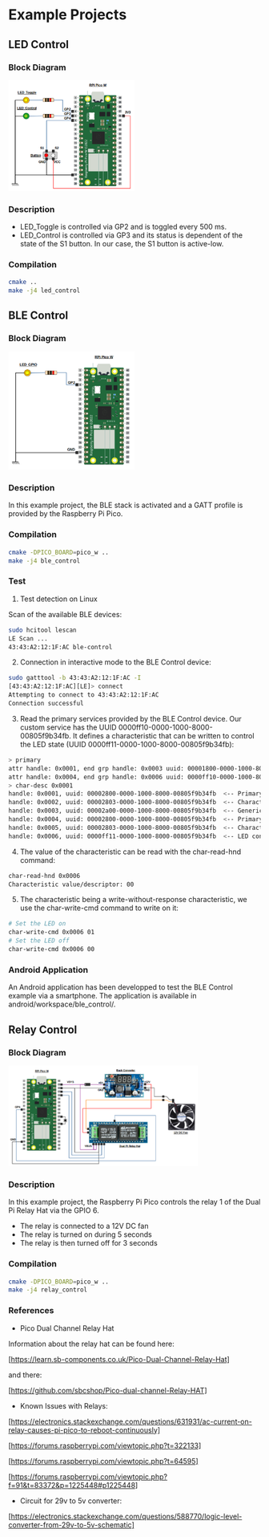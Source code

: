 # Example Projects

## LED Control

### Block Diagram

<img src="../images/example_projects/led_control_diagram.png" alt="LED Control Diagram" width="50%" height="10%" title="LED Control Diagram">

### Description

- LED_Toggle is controlled via GP2 and is toggled every 500 ms.
- LED_Control is controlled via GP3 and its status is dependent of the state of the S1 button. In our case, the S1 button is active-low.

### Compilation

```bash
cmake ..
make -j4 led_control
```

## BLE Control

### Block Diagram

<img src="../images/example_projects/ble_control_diagram.png" alt="BLE Control Diagram" width="50%" height="10%" title="BLE Control Diagram">

### Description

In this example project, the BLE stack is activated and a GATT profile is provided by the Raspberry Pi Pico.

### Compilation

```bash
cmake -DPICO_BOARD=pico_w ..
make -j4 ble_control
```

### Test

1. Test detection on Linux

Scan of the available BLE devices:
```bash
sudo hcitool lescan
LE Scan ...
43:43:A2:12:1F:AC ble-control
```

2. Connection in interactive mode to the BLE Control device:
```bash
sudo gatttool -b 43:43:A2:12:1F:AC -I
[43:43:A2:12:1F:AC][LE]> connect
Attempting to connect to 43:43:A2:12:1F:AC
Connection successful
```

3. Read the primary services provided by the BLE Control device. Our custom service has the UUID 0000ff10-0000-1000-8000-00805f9b34fb. It defines a characteristic that can be written to control the LED state (UUID 0000ff11-0000-1000-8000-00805f9b34fb):
```bash
> primary
attr handle: 0x0001, end grp handle: 0x0003 uuid: 00001800-0000-1000-8000-00805f9b34fb  <-- Generic Access Profile
attr handle: 0x0004, end grp handle: 0x0006 uuid: 0000ff10-0000-1000-8000-00805f9b34fb  <-- Our control service
> char-desc 0x0001
handle: 0x0001, uuid: 00002800-0000-1000-8000-00805f9b34fb  <-- Primary service
handle: 0x0002, uuid: 00002803-0000-1000-8000-00805f9b34fb  <-- Characteristic information
handle: 0x0003, uuid: 00002a00-0000-1000-8000-00805f9b34fb  <-- Generic Access service (name)
handle: 0x0004, uuid: 00002800-0000-1000-8000-00805f9b34fb  <-- Primary service
handle: 0x0005, uuid: 00002803-0000-1000-8000-00805f9b34fb  <-- Characteristic information
handle: 0x0006, uuid: 0000ff11-0000-1000-8000-00805f9b34fb  <-- LED control custom characteristic
```

4. The value of the characteristic can be read with the char-read-hnd command:
```bash
char-read-hnd 0x0006
Characteristic value/descriptor: 00
```

5. The characteristic being a write-without-response characteristic, we use the char-write-cmd command to write on it:
```bash
# Set the LED on
char-write-cmd 0x0006 01
# Set the LED off
char-write-cmd 0x0006 00
```

### Android Application

An Android application has been developped to test the BLE Control example via a smartphone. The application is available in android/workspace/ble_control/.

## Relay Control

### Block Diagram

<img src="../images/example_projects/relay_control_diagram.png" alt="Relay Control Diagram" width="75%" height="8%" title="Relay Control Diagram">

### Description

In this example project, the Raspberry Pi Pico controls the relay 1 of the Dual Pi Relay Hat via the GPIO 6. 
- The relay is connected to a 12V DC fan
- The relay is turned on during 5 seconds
- The relay is then turned off for 3 seconds

### Compilation

```bash
cmake -DPICO_BOARD=pico_w ..
make -j4 relay_control
```

### References

- Pico Dual Channel Relay Hat

Information about the relay hat can be found here:

[https://learn.sb-components.co.uk/Pico-Dual-Channel-Relay-Hat]

and there:

[https://github.com/sbcshop/Pico-dual-channel-Relay-HAT]

- Known Issues with Relays:

[https://electronics.stackexchange.com/questions/631931/ac-current-on-relay-causes-pi-pico-to-reboot-continuously]

[https://forums.raspberrypi.com/viewtopic.php?t=322133]

[https://forums.raspberrypi.com/viewtopic.php?t=64595]

[https://forums.raspberrypi.com/viewtopic.php?f=91&t=83372&p=1225448#p1225448]

- Circuit for 29v to 5v converter:

[https://electronics.stackexchange.com/questions/588770/logic-level-converter-from-29v-to-5v-schematic]
